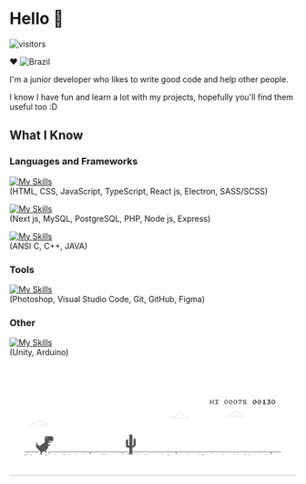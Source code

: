 <!--![Image](https://cdn.pixabay.com/photo/2022/12/02/19/11/sunset-7631487_1280.png)-->

<!--![Image](https://github.com/CaduVarela/CaduVarela/blob/main/media/HeaderReadme08.png)-->

# Hello 👋

![visitors](https://visitor-badge.laobi.icu/badge?page_id=caduvarela.caduvarela)

❤️
![Brazil](https://raw.githubusercontent.com/stevenrskelton/flag-icon/master/png/16/country-4x3/br.png "Brazil")

<p>I'm a junior developer who likes to write good code and help other people. </p>
<p>I know I have fun and learn a lot with my projects, hopefully you'll find them useful too :D</p>

## What I Know

<h3>Languages and Frameworks</h3>

[![My Skills](https://skillicons.dev/icons?i=html,css,js,ts,react,electron,sass)](https://skillicons.dev)
<br> (HTML, CSS, JavaScript, TypeScript, React js, Electron, SASS/SCSS)

[![My Skills](https://skillicons.dev/icons?i=nextjs,mysql,postgresql,php,nodejs,express)](https://skillicons.dev)
<br> (Next js, MySQL, PostgreSQL, PHP, Node js, Express)

[![My Skills](https://skillicons.dev/icons?i=c,cpp,java)](https://skillicons.dev)
<br> (ANSI C, C++, JAVA)

<h3>Tools</h3>

[![My Skills](https://skillicons.dev/icons?i=ps,vscode,git,github,figma)](https://skillicons.dev)
<br> (Photoshop, Visual Studio Code, Git, GitHub, Figma)

<h3>Other</h3>

[![My Skills](https://skillicons.dev/icons?i=unity,arduino)](https://skillicons.dev)
<br> (Unity, Arduino)

# 
![Image](https://github.com/CaduVarela/CaduVarela/blob/main/media/dino.gif)
